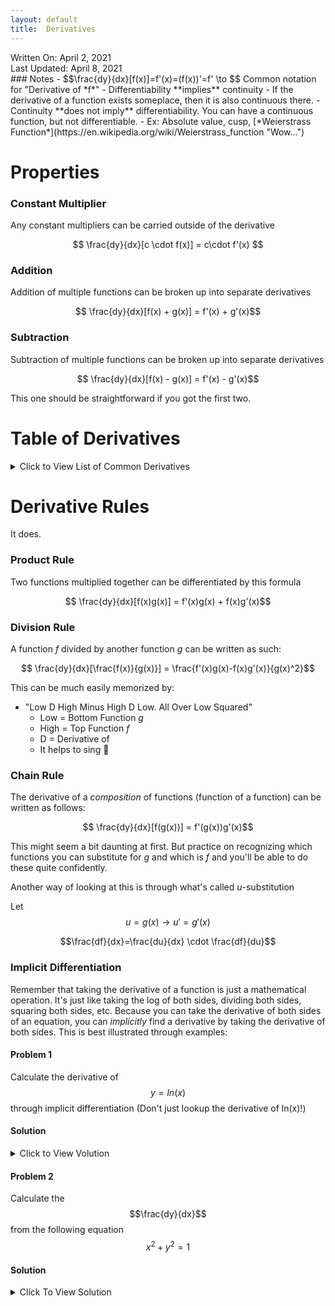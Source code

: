 ```yaml
---
layout: default
title:  Derivatives
---
```

<div class="date">
Written On: April 2, 2021<br>
Last Updated: April 8, 2021
</div>
### Notes
-   $$\frac{dy}{dx}[f(x)]=f'(x)=(f(x))'=f' \to $$ Common notation for "Derivative of *f*"
-   Differentiability **implies** continuity
    -   If the derivative of a function exists someplace, then it is also continuous there.
    -   Continuity **does not imply** differentiability. You can have a continuous function, but not differentiable.
        -   Ex: Absolute value, cusp, [*Weierstrass Function*](https://en.wikipedia.org/wiki/Weierstrass_function "Wow...")

# Properties
### Constant Multiplier
Any constant multipliers can be carried outside of the derivative

$$ \frac{dy}{dx}[c \cdot f(x)] = c\cdot f'(x) $$

### Addition
Addition of multiple functions can be broken up into separate derivatives

$$ \frac{dy}{dx}[f(x) + g(x)] = f'(x) + g'(x)$$

### Subtraction
Subtraction of multiple functions can be broken up into separate derivatives

$$ \frac{dy}{dx}[f(x) - g(x)] = f'(x) - g'(x)$$

This one should be straightforward if you got the first two.

# Table of Derivatives
<details>
<summary>Click to View List of Common Derivatives</summary>
$$ \frac{dy}{dx}[c]=0 $$

$$ \frac{dy}{dx}[x^n]=nx^{n-1} $$

$$ \frac{dy}{dx}[c^x]=c^x \cdot ln(c) $$

$$ \frac{dy}{dx}[ln(x)]=\frac{1}{x} $$

$$ \frac{dy}{dx}[sin(x)]=cos(x) $$

$$ \frac{dy}{dx}[cos(x)]=-sin(x) $$

$$ \frac{dy}{dx}[tan(x)]=sec^2(x) $$

$$ \frac{dy}{dx}[csc(x)]=-csc(x)cot(x) $$

$$ \frac{dy}{dx}[sec(x)]=sec(x)tan(x) $$

$$ \frac{dy}{dx}[cot(x)]=-csc^2(x) $$

$$ \frac{dy}{dx}[sin^{-1}(x)]=\frac{1}{\sqrt(1-x^2)} $$

$$ \frac{dy}{dx}[cos^{-1}(x)]=\frac{-1}{\sqrt(1-x^2)} $$

$$ \frac{dy}{dx}[tan^{-1}(x)]=\frac{1}{1+x^2} $$

$$ \frac{dy}{dx}[csc^{-1}(x)]=\frac{-1}{|x|\sqrt(x^2-1)} $$

$$ \frac{dy}{dx}[sec^{-1}(x)]=\frac{-1}{|x|\sqrt(x^2-1)} $$

$$ \frac{dy}{dx}[cot^{-1}(x)]=\frac{-1}{1+x^2} $$

Most of the derivatives that you will run into can just be a composition of these derivatives and a composition of various derivative rules.
</details>

# Derivative Rules
It does.

### Product Rule
Two functions multiplied together can be differentiated by this formula

$$ \frac{dy}{dx}[f(x)g(x)] = f'(x)g(x) + f(x)g'(x)$$

### Division Rule
A function *f* divided by another function *g* can be written as such:

$$ \frac{dy}{dx}[\frac{f(x)}{g(x)}] = \frac{f'(x)g(x)-f(x)g'(x)}{g(x)^2}$$

This can be much easily memorized by:
-   "Low D High Minus High D Low. All Over Low Squared"
    -   Low = Bottom Function *g*
    -   High = Top Function *f*
    -   D = Derivative of
    -   It helps to sing :musical_note:

### Chain Rule
The derivative of a *composition* of functions (function of a function) can be written as follows:

$$ \frac{dy}{dx}[f(g(x))] = f'(g(x))g'(x)$$

This might seem a bit daunting at first. But practice on recognizing which functions you can substitute for *g* and which is *f* and you'll be able to do these quite confidently.

Another way of looking at this is through what's called *u*-substitution

Let $$u=g(x) \to u'=g'(x)$$

$$\frac{df}{dx}=\frac{du}{dx} \cdot \frac{df}{du}$$

### Implicit Differentiation
Remember that taking the derivative of a function is just a mathematical operation. It's just like taking the log of both sides, dividing both sides, squaring both sides, etc. Because you can take the derivative of both sides of an equation, you can *implicitly* find a derivative by taking the derivative of both sides. This is best illustrated through examples:

#### Problem 1
Calculate the derivative of $$y=ln(x)$$ through implicit differentiation (Don't just lookup the derivative of ln(x)!)

#### Solution
<details>
<summary>Click to View Volution</summary>
$$e^y=e^{ln(x)}$$ (Raise both sides to the e power to cancel out the logarithm)

$$e^y=x$$ (These two functions look easy to differentiate)

$$\frac{d}{dx}[e^y=x]$$ (Take the derivative of both sides of the equation)

$$\frac{dy}{dx} \cdot e^y = 1$$ (This step is probably the most daunting. Just remember that this is just the *chain rule*. If we take the derivative of a function, we have to multiply it by the derivative of the inside. Hence, $$\frac{d}{dx}[e^y]=e^yy'$$)

$$\frac{dy}{dx}=\frac{1}{e^y}$$ (Divide both sides by $$e^y$$)

$$\frac{dy}{dx}=\frac{1}{x}$$ (Remember from the second step, $$e^y=x$$)

We're done! The derivative of $$ln(x)$$ is $$\frac{1}{x}$$
</details>

#### Problem 2
Calculate the $$\frac{dy}{dx}$$ from the following equation $$x^2+y^2=1$$

#### Solution
<details>
<summary>Click To View Solution</summary>
You might recognize that this is the equation for a circle with radius 1. (Think later about what the derivative means for this after we finish!)

$$\frac{d}{dx}[x^2+y^2=1]$$ (Implicit differentiation)

$$2x+2y\cdot \frac{dy}{dx}=0$$ (Derivative of Polynomial, Chain Rule, and Derivative of Constant)

$$2y \cdot \frac{dy}{dx}=-2x$$ (Move terms)

$$\frac{dy}{dx}=-\frac{2x}{2y}$$ (Move terms x2)

$$\frac{dy}{dx}=-\frac{x}{y}$$ (Simplify)

And we're done! The derivative of y is $$-\frac{x}{y}$$. What does this mean through? This means that the rate of change for a circle is dependent on both the x position and y position of the point.

</details>